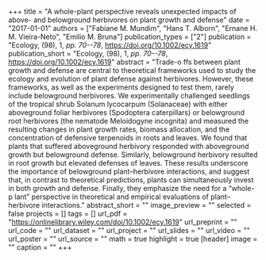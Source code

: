 +++
title = "A whole-plant perspective reveals unexpected impacts of above- and belowground herbivores on plant growth and defense"
date = "2017-01-01"
authors = ["Fabiane M. Mundim", "Hans T. Alborn", "Ernane H. M. Vieira-Neto", "Emilio M. Bruna"]
publication_types = ["2"]
publication = "Ecology, (98), 1, _pp. 70--78_, https://doi.org/10.1002/ecy.1619"
publication_short = "Ecology, (98), 1, _pp. 70--78_, https://doi.org/10.1002/ecy.1619"
abstract = "Trade-o­ ffs between plant growth and defense are central to theoretical frameworks used to study the ecology and evolution of plant defense against herbivores. However, these frameworks, as well as the experiments designed to test them, rarely include belowground herbivores. We experimentally challenged seedlings of the tropical shrub Solanum lycocarpum (Solanaceae) with either aboveground foliar herbivores (Spodoptera caterpillars) or belowground root herbivores (the nematode Meloidogyne incognita) and measured the resulting changes in plant growth rates, biomass allocation, and the concentration of defensive terpenoids in roots and leaves. We found that plants that suffered aboveground herbivory responded with aboveground growth but belowground defense. Similarly, belowground herbivory resulted in root growth but elevated defenses of leaves. These results underscore the importance of belowground plant–herbivore interactions, and suggest that, in contrast to theoretical predictions, plants can simultaneously invest in both growth and defense. Finally, they emphasize the need for a “whole-p­ lant” perspective in theoretical and empirical evaluations of plant–herbivore interactions."
abstract_short = ""
image_preview = ""
selected = false
projects = []
tags = []
url_pdf = "https://onlinelibrary.wiley.com/doi/10.1002/ecy.1619"
url_preprint = ""
url_code = ""
url_dataset = ""
url_project = ""
url_slides = ""
url_video = ""
url_poster = ""
url_source = ""
math = true
highlight = true
[header]
image = ""
caption = ""
+++
